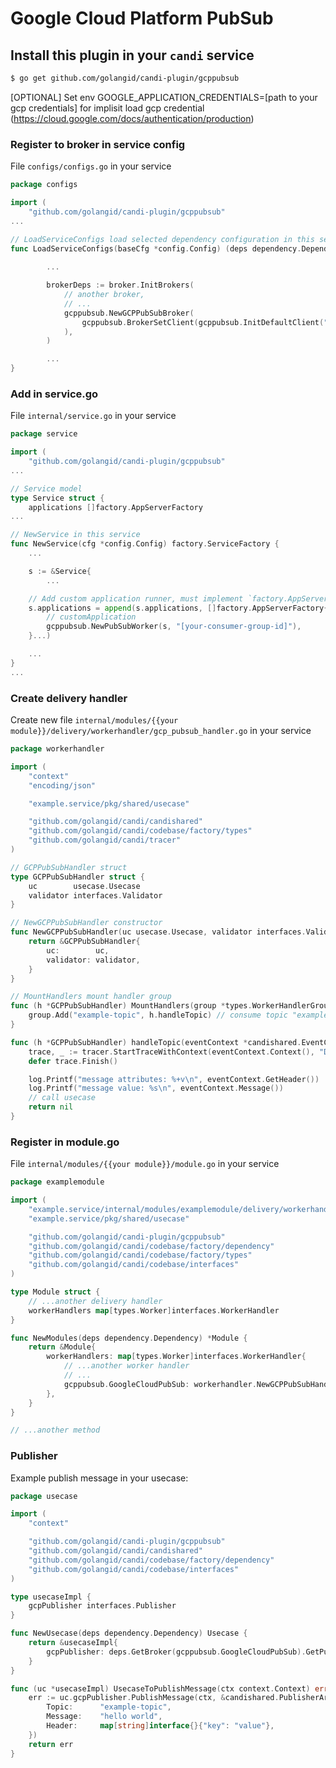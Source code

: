 # Google Cloud Platform PubSub

## Install this plugin in your `candi` service

```sh
$ go get github.com/golangid/candi-plugin/gcppubsub
```

[OPTIONAL] Set env GOOGLE_APPLICATION_CREDENTIALS=[path to your gcp credentials] for implisit load gcp credential (https://cloud.google.com/docs/authentication/production)

### Register to broker in service config

File `configs/configs.go` in your service

```go
package configs

import (
    "github.com/golangid/candi-plugin/gcppubsub"
...

// LoadServiceConfigs load selected dependency configuration in this service
func LoadServiceConfigs(baseCfg *config.Config) (deps dependency.Dependency) {
	
		...

		brokerDeps := broker.InitBrokers(
			// another broker,
			// ...
			gcppubsub.NewGCPPubSubBroker(
				gcppubsub.BrokerSetClient(gcppubsub.InitDefaultClient("[your gcp project id]", "[your credentials path]")),
			),
		)

		... 
}
```

### Add in service.go

File `internal/service.go` in your service

```go
package service

import (
    "github.com/golangid/candi-plugin/gcppubsub"
...

// Service model
type Service struct {
	applications []factory.AppServerFactory
...

// NewService in this service
func NewService(cfg *config.Config) factory.ServiceFactory {
	...

	s := &Service{
        ...

    // Add custom application runner, must implement `factory.AppServerFactory` methods
	s.applications = append(s.applications, []factory.AppServerFactory{
		// customApplication
		gcppubsub.NewPubSubWorker(s, "[your-consumer-group-id]"),
	}...)

    ...
}
...
```

### Create delivery handler

Create new file `internal/modules/{{your module}}/delivery/workerhandler/gcp_pubsub_handler.go` in your service

```go
package workerhandler

import (
	"context"
	"encoding/json"

	"example.service/pkg/shared/usecase"

	"github.com/golangid/candi/candishared"
	"github.com/golangid/candi/codebase/factory/types"
	"github.com/golangid/candi/tracer"
)

// GCPPubSubHandler struct
type GCPPubSubHandler struct {
	uc        usecase.Usecase
	validator interfaces.Validator
}

// NewGCPPubSubHandler constructor
func NewGCPPubSubHandler(uc usecase.Usecase, validator interfaces.Validator) *GCPPubSubHandler {
	return &GCPPubSubHandler{
		uc:        uc,
		validator: validator,
	}
}

// MountHandlers mount handler group
func (h *GCPPubSubHandler) MountHandlers(group *types.WorkerHandlerGroup) {
	group.Add("example-topic", h.handleTopic) // consume topic "example-topic"
}

func (h *GCPPubSubHandler) handleTopic(eventContext *candishared.EventContext) error {
	trace, _ := tracer.StartTraceWithContext(eventContext.Context(), "DeliveryGCPPubSub:HandleTopic")
	defer trace.Finish()

	log.Printf("message attributes: %+v\n", eventContext.GetHeader())
	log.Printf("message value: %s\n", eventContext.Message())
	// call usecase
	return nil
}
```

### Register in module.go

File `internal/modules/{{your module}}/module.go` in your service

```go
package examplemodule

import (
	"example.service/internal/modules/examplemodule/delivery/workerhandler"
	"example.service/pkg/shared/usecase"

	"github.com/golangid/candi-plugin/gcppubsub"
	"github.com/golangid/candi/codebase/factory/dependency"
	"github.com/golangid/candi/codebase/factory/types"
	"github.com/golangid/candi/codebase/interfaces"
)

type Module struct {
	// ...another delivery handler
	workerHandlers map[types.Worker]interfaces.WorkerHandler
}

func NewModules(deps dependency.Dependency) *Module {
	return &Module{
		workerHandlers: map[types.Worker]interfaces.WorkerHandler{
			// ...another worker handler
			// ...
			gcppubsub.GoogleCloudPubSub: workerhandler.NewGCPPubSubHandler(usecase.GetSharedUsecase(), deps.GetValidator()),
		},
	}
}

// ...another method
```

### Publisher

Example publish message in your usecase:

```go
package usecase

import (
	"context"

	"github.com/golangid/candi-plugin/gcppubsub"
	"github.com/golangid/candi/candishared"
	"github.com/golangid/candi/codebase/factory/dependency"
	"github.com/golangid/candi/codebase/interfaces"
)

type usecaseImpl {
	gcpPublisher interfaces.Publisher
}

func NewUsecase(deps dependency.Dependency) Usecase {
	return &usecaseImpl{
		gcpPublisher: deps.GetBroker(gcppubsub.GoogleCloudPubSub).GetPublisher(),
	}
}

func (uc *usecaseImpl) UsecaseToPublishMessage(ctx context.Context) error {
	err := uc.gcpPublisher.PublishMessage(ctx, &candishared.PublisherArgument{
		Topic:		"example-topic",
		Message:	"hello world",
		Header:		map[string]interface{}{"key": "value"},
	})
	return err
}
```
